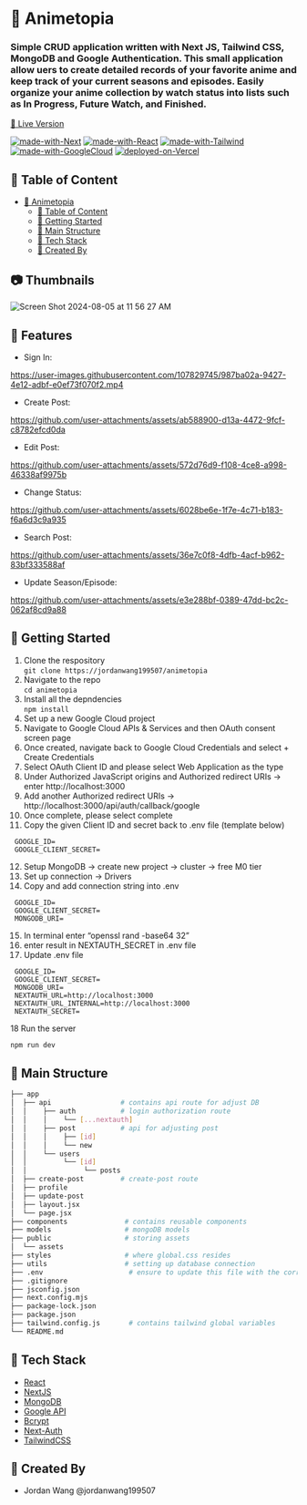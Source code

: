 # 🎢 Animetopia

### Simple CRUD application written with Next JS, Tailwind CSS, MongoDB and Google Authentication. This small application allow uers to create detailed records of your favorite anime and keep track of your current seasons and episodes. Easily organize your anime collection by watch status into lists such as In Progress, Future Watch, and Finished.

[🚙 Live Version](https://animetopia-nine.vercel.app/)

[![made-with-Next](https://img.shields.io/badge/Made%20with-Next.js%20-success)](https://nextjs.org/)
[![made-with-React](https://img.shields.io/badge/Made%20with-MongoDB%20-blue)](https://www.mongodb.com/)
[![made-with-Tailwind](https://img.shields.io/badge/Made%20with-Tailwind%20-yellow)](https://tailwindcss.com/)
[![made-with-GoogleCloud](https://img.shields.io/badge/Made%20with-GoogleCloud%20-orange)](https://console.cloud.google.com/)
[![deployed-on-Vercel](https://img.shields.io/badge/Deployed%20on-Vercel%20-orange)](https://vercel.com/)

## 📑 Table of Content
- [🎢 Animetopia](#-animetopia)
  - [📑 Table of Content](#-table-of-content)
  - [🚀 Getting Started](#-getting-started)
  - [🧱 Main Structure](#-main-structure)
  - [📘 Tech Stack](#-tech-stack)
  - [🔨 Created By](#-created-by)

## 📷 Thumbnails
![Screen Shot 2024-08-05 at 11 56 27 AM](https://github.com/user-attachments/assets/69f30226-f16b-48bb-af85-26c4414761da)

## 🌟 Features
- Sign In:
  
https://user-images.githubusercontent.com/107829745/987ba02a-9427-4e12-adbf-e0ef73f070f2.mp4

- Create Post:
  
https://github.com/user-attachments/assets/ab588900-d13a-4472-9fcf-c8782efcd0da

- Edit Post:
  
https://github.com/user-attachments/assets/572d76d9-f108-4ce8-a998-46338af9975b

- Change Status:
  
https://github.com/user-attachments/assets/6028be6e-1f7e-4c71-b183-f6a6d3c9a935

- Search Post:
  
https://github.com/user-attachments/assets/36e7c0f8-4dfb-4acf-b962-83bf333588af

- Update Season/Episode:
  
https://github.com/user-attachments/assets/e3e288bf-0389-47dd-bc2c-062af8cd9a88

## 🚀 Getting Started

1. Clone the respository <br>
   `git clone https://jordanwang199507/animetopia`
2. Navigate to the repo<br>
   `cd animetopia`
3. Install all the depndencies <br>
   `npm install`
4. Set up a new Google Cloud project
5. Navigate to Google Cloud APIs & Services and then OAuth consent screen page
6. Once created, navigate back to Google Cloud Credentials and select + Create Credentials
7. Select OAuth Client ID and please select Web Application as the type
8. Under Authorized JavaScript origins and Authorized redirect URIs → enter http://localhost:3000
9. Add another Authorized redirect URIs → http://localhost:3000/api/auth/callback/google
10. Once complete, please select complete
11. Copy the given Client ID and secret back to .env file (template below)
   ```
    GOOGLE_ID=
    GOOGLE_CLIENT_SECRET=
   ```
12. Setup MongoDB → create new project → cluster → free M0 tier
13. Set up connection → Drivers
14. Copy and add connection string into .env
   ```
    GOOGLE_ID=
    GOOGLE_CLIENT_SECRET=
    MONGODB_URI=
   ```
15. In terminal enter “openssl rand -base64 32”
16. enter result in NEXTAUTH_SECRET in .env file 
17. Update .env file
   ```
    GOOGLE_ID=
    GOOGLE_CLIENT_SECRET=
    MONGODB_URI=
    NEXTAUTH_URL=http://localhost:3000
    NEXTAUTH_URL_INTERNAL=http://localhost:3000
    NEXTAUTH_SECRET=
   ```
18 Run the server

   ```sh
   npm run dev
   ```

## 🧱 Main Structure
```sh
├── app
│  ├── api                 # contains api route for adjust DB
│  │    ├── auth           # login authorization route
│  │    │    └── [...nextauth] 
│  │    ├── post           # api for adjusting post
│  │    │    ├── [id] 
│  │    │    └── new
│  │    └── users
│  │         └── [id]
│  │              └── posts
│  ├── create-post         # create-post route 
│  ├── profile             
│  ├── update-post         
│  ├── layout.jsx            
│  └── page.jsx                 
├── components              # contains reusable components
├── models                  # mongoDB models
├── public                  # storing assets
│  └── assets
├── styles                  # where global.css resides
├── utils                   # setting up database connection
├── .env                     # ensure to update this file with the correct credentials when deploying
├── .gitignore
├── jsconfig.json
├── next.config.mjs
├── package-lock.json
├── package.json
├── tailwind.config.js       # contains tailwind global variables
└── README.md
```

## 📘 Tech Stack
- [React](https://react.dev/)
- [NextJS](https://nextjs.org/) 
- [MongoDB](https://www.mongodb.com/)
- [Google API](https://console.cloud.google.com/)
- [Bcrypt](https://www.npmjs.com/package/bcrypt)
- [Next-Auth](https://next-auth.js.org/)
- [TailwindCSS](https://tailwindcss.com/)

## 🔨 Created By

- Jordan Wang @jordanwang199507
